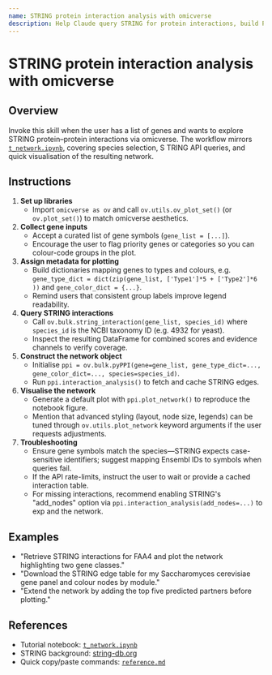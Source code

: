 ```yaml
---
name: STRING protein interaction analysis with omicverse
description: Help Claude query STRING for protein interactions, build PPI graphs with pyPPI, and render styled network figures for bulk gene lists.
---
```


# STRING protein interaction analysis with omicverse

## Overview
Invoke this skill when the user has a list of genes and wants to explore STRING protein–protein interactions via omicverse. The
 workflow mirrors [`t_network.ipynb`](../../omicverse_guide/docs/Tutorials-bulk/t_network.ipynb), covering species selection, S
TRING API queries, and quick visualisation of the resulting network.

## Instructions
1. **Set up libraries**
   - Import `omicverse as ov` and call `ov.utils.ov_plot_set()` (or `ov.plot_set()`) to match omicverse aesthetics.
2. **Collect gene inputs**
   - Accept a curated list of gene symbols (`gene_list = [...]`).
   - Encourage the user to flag priority genes or categories so you can colour-code groups in the plot.
3. **Assign metadata for plotting**
   - Build dictionaries mapping genes to types and colours, e.g. `gene_type_dict = dict(zip(gene_list, ['Type1']*5 + ['Type2']*6
))` and `gene_color_dict = {...}`.
   - Remind users that consistent group labels improve legend readability.
4. **Query STRING interactions**
   - Call `ov.bulk.string_interaction(gene_list, species_id)` where `species_id` is the NCBI taxonomy ID (e.g. 4932 for yeast).
   - Inspect the resulting DataFrame for combined scores and evidence channels to verify coverage.
5. **Construct the network object**
   - Initialise `ppi = ov.bulk.pyPPI(gene=gene_list, gene_type_dict=..., gene_color_dict=..., species=species_id)`.
   - Run `ppi.interaction_analysis()` to fetch and cache STRING edges.
6. **Visualise the network**
   - Generate a default plot with `ppi.plot_network()` to reproduce the notebook figure.
   - Mention that advanced styling (layout, node size, legends) can be tuned through `ov.utils.plot_network` keyword arguments if
 the user requests adjustments.
7. **Troubleshooting**
   - Ensure gene symbols match the species—STRING expects case-sensitive identifiers; suggest mapping Ensembl IDs to symbols when
 queries fail.
   - If the API rate-limits, instruct the user to wait or provide a cached interaction table.
   - For missing interactions, recommend enabling STRING's "add_nodes" option via `ppi.interaction_analysis(add_nodes=...)` to exp
and the network.

## Examples
- "Retrieve STRING interactions for FAA4 and plot the network highlighting two gene classes."
- "Download the STRING edge table for my Saccharomyces cerevisiae gene panel and colour nodes by module."
- "Extend the network by adding the top five predicted partners before plotting."

## References
- Tutorial notebook: [`t_network.ipynb`](../../omicverse_guide/docs/Tutorials-bulk/t_network.ipynb)
- STRING background: [string-db.org](https://string-db.org/)
- Quick copy/paste commands: [`reference.md`](reference.md)

